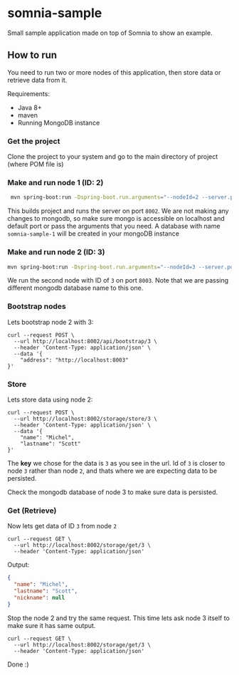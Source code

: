 # somnia-sample

Small sample application made on top of Somnia to show an example.

## How to run

You need to run two or more nodes of this application, then store data or retrieve data from it.

Requirements:
- Java 8+
- maven
- Running MongoDB instance

### Get the project

Clone the project to your system and go to the main directory of project (where POM file is)

### Make and run node 1 (ID: 2)
```sh
 mvn spring-boot:run -Dspring-boot.run.arguments="--nodeId=2 --server.port=8002 --server.host=localhost"
```
This builds project and runs the server on port `8002`.
We are not making any changes to mongodb, so make sure mongo is accessible on localhost and default port or pass the arguments that you need.
A database with name `somnia-sample-1` will be created in your mongoDB instance

### Make and run node 2 (ID: 3)
```sh
mvn spring-boot:run -Dspring-boot.run.arguments="--nodeId=3 --server.port=8003 --server.host=localhost --spring.data.mongodb.database=somnia-sample-2"
```
We run the second node with ID of `3` on port `8003`.
Note that we are passing different mongodb database name to this one.

### Bootstrap nodes

Lets bootstrap node 2 with 3:

```shell
curl --request POST \
  --url http://localhost:8002/api/bootstrap/3 \
  --header 'Content-Type: application/json' \
  --data '{
	"address": "http://localhost:8003"
}'
```

### Store

Lets store data using node 2:

```shell
curl --request POST \
  --url http://localhost:8002/storage/store/3 \
  --header 'Content-Type: application/json' \
  --data '{
	"name": "Michel",
	"lastname": "Scott"
}'
```

The **key** we chose for the data is `3` as you see in the url.
Id of `3` is closer to node `3` rather than node `2`, and thats where we are expecting data to be persisted.

Check the mongodb database of node 3 to make sure data is persisted.

### Get (Retrieve)

Now lets get data of ID `3` from node `2`

```shell
curl --request GET \
  --url http://localhost:8002/storage/get/3 \
  --header 'Content-Type: application/json'
```

Output:

```json
{
  "name": "Michel",
  "lastname": "Scott",
  "nickname": null
}
```

Stop the node 2 and try the same request. This time lets ask node 3 itself to make sure it has same output.

```shell
curl --request GET \
  --url http://localhost:8002/storage/get/3 \
  --header 'Content-Type: application/json'
```


Done :)